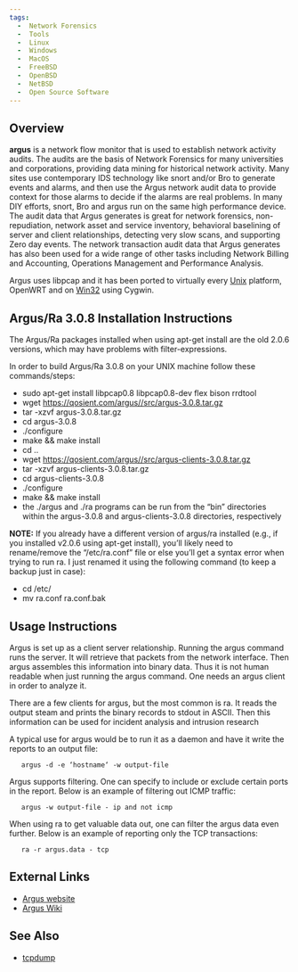 ```yaml
---
tags:
  -  Network Forensics
  -  Tools
  -  Linux
  -  Windows
  -  MacOS
  -  FreeBSD
  -  OpenBSD
  -  NetBSD
  -  Open Source Software
---
```

## Overview

**argus** is a network flow monitor that is used to establish network
activity audits. The audits are the basis of Network Forensics for many
universities and corporations, providing data mining for historical
network activity. Many sites use contemporary IDS technology like snort
and/or Bro to generate events and alarms, and then use the Argus network
audit data to provide context for those alarms to decide if the alarms
are real problems. In many DIY efforts, snort, Bro and argus run on the
same high performance device. The audit data that Argus generates is
great for network forensics, non-repudiation, network asset and service
inventory, behavioral baselining of server and client relationships,
detecting very slow scans, and supporting Zero day events. The network
transaction audit data that Argus generates has also been used for a
wide range of other tasks including Network Billing and Accounting,
Operations Management and Performance Analysis.

Argus uses libpcap and it has been ported to virtually every
[Unix](unix.md) platform, OpenWRT and on
[Win32](windows.md) using Cygwin.

## Argus/Ra 3.0.8 Installation Instructions

The Argus/Ra packages installed when using apt-get install are the old
2.0.6 versions, which may have problems with filter-expressions.

In order to build Argus/Ra 3.0.8 on your UNIX machine follow these
commands/steps:

- sudo apt-get install libpcap0.8 libpcap0.8-dev flex bison rrdtool
- wget <https://qosient.com/argus//src/argus-3.0.8.tar.gz>
- tar -xzvf argus-3.0.8.tar.gz
- cd argus-3.0.8
- ./configure
- make && make install
- cd ..
- wget <https://qosient.com/argus//src/argus-clients-3.0.8.tar.gz>
- tar -xzvf argus-clients-3.0.8.tar.gz
- cd argus-clients-3.0.8
- ./configure
- make && make install
- the ./argus and ./ra programs can be run from the “bin” directories
  within the argus-3.0.8 and argus-clients-3.0.8 directories,
  respectively

**NOTE:** If you already have a different version of argus/ra installed
(e.g., if you installed v2.0.6 using apt-get install), you’ll likely
need to rename/remove the “/etc/ra.conf” file or else you’ll get a
syntax error when trying to run ra. I just renamed it using the
following command (to keep a backup just in case):

- cd /etc/
- mv ra.conf ra.conf.bak

## Usage Instructions

Argus is set up as a client server relationship. Running the argus
command runs the server. It will retrieve that packets from the network
interface. Then argus assembles this information into binary data. Thus
it is not human readable when just running the argus command. One needs
an argus client in order to analyze it.

There are a few clients for argus, but the most common is ra. It reads
the output steam and prints the binary records to stdout in ASCII. Then
this information can be used for incident analysis and intrusion
research

A typical use for argus would be to run it as a daemon and have it write
the reports to an output file:

`   argus -d -e ‘hostname‘ -w output-file`

Argus supports filtering. One can specify to include or exclude certain
ports in the report. Below is an example of filtering out ICMP traffic:

`   argus -w output-file - ip and not icmp`

When using ra to get valuable data out, one can filter the argus data
even further. Below is an example of reporting only the TCP
transactions:

`   ra -r argus.data - tcp`

## External Links

- [Argus website](https://qosient.com/argus/)
- [Argus Wiki](http://nsmwiki.org/index.php?title=Argus)

## See Also

- [tcpdump](tcpdump.md)

